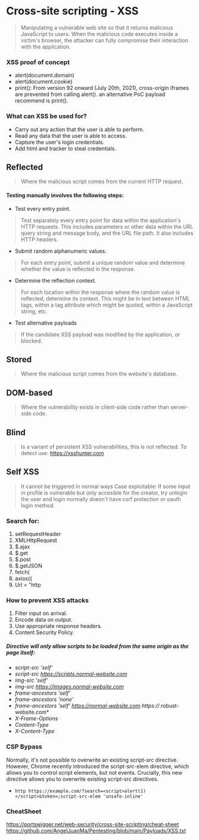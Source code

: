 # Cross-site scripting - XSS
> Manipulating a vulnerable web site so that it returns malicious JavaScript to users. When the malicious code executes inside a victim's browser, the attacker can fully compromise their interaction with the application. 

### XSS proof of concept
* alert(document.domain)
* alert(document.cookie)
* print(): From version 92 onward (July 20th, 2021), cross-origin iframes are prevented from calling alert(). an alternative PoC payload recommend is print().

### What can XSS be used for?
* Carry out any action that the user is able to perform.
* Read any data that the user is able to access. 
* Capture the user's login credentials. 
* Add html and tracker to steal credentials.

## Reflected
> Where the malicious script comes from the current HTTP request. 
#### Testing manually involves the following steps: 
* Test every entry point.
> Test separately every entry point for data within the application's HTTP requests. This includes parameters or other data within the URL query string and message body, and the URL file path. It also includes HTTP headers.
* Submit random alphanumeric values.
> For each entry point, submit a unique random value and determine whether the value is reflected in the response.
* Determine the reflection context.
> For each location within the response where the random value is reflected, determine its context. This might be in text between HTML tags, within a tag attribute which might be quoted, within a JavaScript string, etc. 
* Test alternative payloads
> If the candidate XSS payload was modified by the application, or blocked.
## Stored
> Where the malicious script comes from the website's database.
## DOM-based
> Where the vulnerability exists in client-side code rather than server-side code. 
## Blind
> Is a variant of persistent XSS vulnerabilities, this is not reflected.
To detect use: https://xsshunter.com

## Self XSS
> It cannot be triggered in normal ways
Case exploitable: If some input in profile is vulnerable but only accesible for the creator, try unlogin the user and login normally doesn't have csrf protection or oauth login method.

### Search for:
1) setRequestHeader
2) XMLHttpRequest
3) $.ajax 
4) $.get 
5) $.post 
6) $.getJSON 
7) fetch( 
8) axios({ 
9) Url = "http

### How to prevent XSS attacks
1) Filter input on arrival.
2) Encode data on output.
3) Use appropriate response headers.
4) Content Security Policy.

##### Directive will only allow scripts to be loaded from the same origin as the page itself:
* *script-src 'self'*
* *script-src https://scripts.normal-website.com*
* *img-src 'self'*
* *img-src https://images.normal-website.com*
* *frame-ancestors 'self'*
* *frame-ancestors 'none'*
* *frame-ancestors 'self' https://normal-website.com https://*.robust-website.com*
* *X-Frame-Options*
* *Content-Type*
* *X-Content-Type*

### CSP Bypass
Normally, it's not possible to overwrite an existing script-src directive. However, Chrome recently introduced the script-src-elem directive, which allows you to control script elements, but not events. Crucially, this new directive allows you to overwrite existing script-src directives.
* ``http
https://example.com/?search=<script>alert(1)</script>&token=;script-src-elem 'unsafe-inline'
``

### CheatSheet
https://portswigger.net/web-security/cross-site-scripting/cheat-sheet
https://github.com/AngelJuanMa/Pentesting/blob/main/Payloads/XSS.txt
